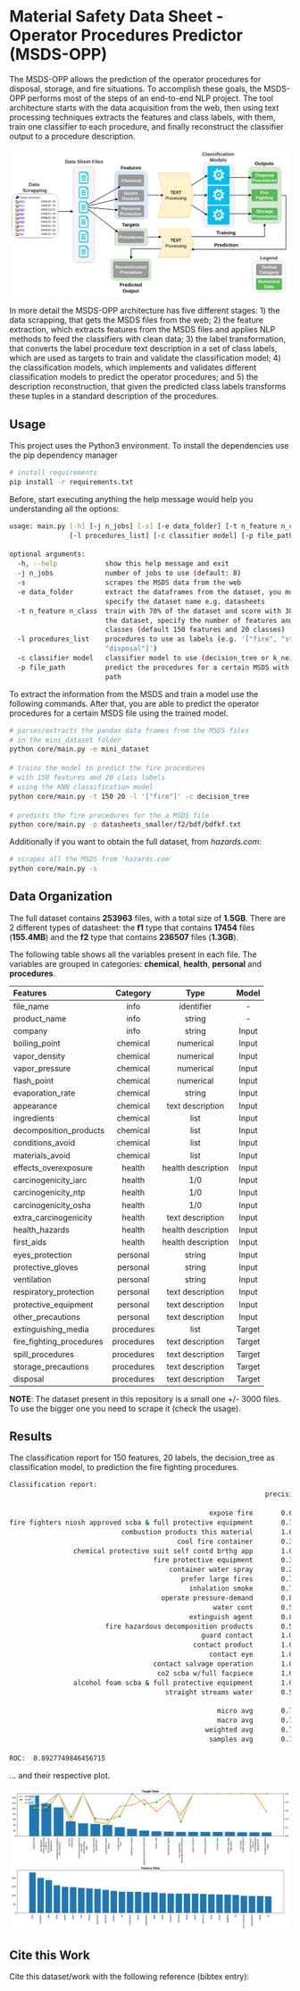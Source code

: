 # Material Safety Data Sheet - Operator Procedures Predictor (MSDS-OPP)
The MSDS-OPP allows the prediction of the operator procedures for disposal, storage, and fire situations. 
To accomplish these goals, the MSDS-OPP performs most of the steps of an end-to-end NLP project. 
The tool architecture starts with the data acquisition from the web, then using text processing techniques 
extracts the features and class labels,
with them, train one classifier to each procedure, 
and finally reconstruct the classifier output to a procedure description.

![logo](resources/img/msds_arch.png)

In more detail the MSDS-OPP architecture has five different
stages: 1) the data scrapping, that gets the MSDS files from the
web; 2) the feature extraction, which extracts features from the
MSDS files and applies NLP methods to feed the classifiers
with clean data; 3) the label transformation, that converts the
label procedure text description in a set of class labels, which
are used as targets to train and validate the classification
model; 4) the classification models, which implements and
validates different classification models to predict the operator
procedures; and 5) the description reconstruction, that given
the predicted class labels transforms these tuples in a standard
description of the procedures.

## Usage

This project uses the Python3 environment.
To install the dependencies use the pip dependency manager

```bash
# install requirements
pip install -r requirements.txt
```

Before, start executing anything the help message would help you understanding all the options:

```bash
usage: main.py [-h] [-j n_jobs] [-s] [-e data_folder] [-t n_feature n_class]
               [-l procedures_list] [-c classifier model] [-p file_path]

optional arguments:
  -h, --help            show this help message and exit
  -j n_jobs             number of jobs to use (default: 8)
  -s                    scrapes the MSDS data from the web
  -e data_folder        extract the dataframes from the dataset, you must
                        specify the dataset name e.g. datasheets
  -t n_feature n_class  train with 70% of the dataset and score with 30% of
                        the dataset, specify the number of features and target
                        classes (default 150 features and 20 classes)
  -l procedures_list    procedures to use as labels (e.g. '["fire", "storage",
                        "disposal"]')
  -c classifier model   classifier model to use (decision_tree or k_neighbors)
  -p file_path          predict the procedures for a certain MSDS with a file
                        path

```

To extract the information from the MSDS and train a model use the following commands.
After that, you are able to predict the operator procedures for a certain MSDS file using the trained model.

```bash
# parses/extracts the pandas data frames from the MSDS files 
# in the mini_dataset folder
python core/main.py -e mini_dataset

# trains the model to predict the fire procedures 
# with 150 features and 20 class labels 
# using the KNN classification model
python core/main.py -t 150 20 -l '["fire"]' -c decision_tree

# predicts the fire procedures for the a MSDS file
python core/main.py -p datasheets_smaller/f2/bdf/bdfkf.txt
```

Additionally if you want to obtain the full dataset, from _hazards.com_:

```bash
# scrapes all the MSDS from 'hazards.com'
python core/main.py -s 
```

## Data Organization

The full dataset contains **253963** files, with a total size of **1.5GB**.
There are 2 different types of datasheet: 
the **f1** type that contains **17454** files (**155.4MB**) and 
the **f2** type that contains **236507** files (**1.3GB**).

The following table shows all the variables present in each file. 
The variables are grouped in categories: **chemical**, **health**, **personal** and **procedures**. 


| Features                 |  Category  |       Type       | Model  |
|:-------------------------|:----------:|:----------------:|:------:|
| file_name                |    info    |    identifier    |   -    |
| product_name             |    info    |      string      |   -    |
| company                  |    info    |      string      | Input  |
| boiling_point            |  chemical  |     numerical    | Input  |
| vapor_density            |  chemical  |     numerical    | Input  |
| vapor_pressure           |  chemical  |     numerical    | Input  |
| flash_point              |  chemical  |     numerical    | Input  |
| evaporation_rate         |  chemical  |      string      | Input  |
| appearance               |  chemical  | text description | Input  |
| ingredients              |  chemical  |       list       | Input  |
| decomposition_products   |  chemical  |       list       | Input  |
| conditions_avoid         |  chemical  |       list       | Input  |
| materials_avoid          |  chemical  |       list       | Input  |
| effects_overexposure     |   health   |health description| Input  |
| carcinogenicity_iarc     |   health   |       1/0        | Input  |
| carcinogenicity_ntp      |   health   |       1/0        | Input  |
| carcinogenicity_osha     |   health   |       1/0        | Input  |
| extra_carcinogenicity    |   health   | text description | Input  |
| health_hazards           |   health   |health description| Input  |
| first_aids               |   health   |health description| Input  |
| eyes_protection          |  personal  |      string      | Input  |
| protective_gloves        |  personal  |      string      | Input  |
| ventilation              |  personal  |      string      | Input  |
| respiratory_protection   |  personal  | text description | Input  |
| protective_equipment     |  personal  | text description | Input  |
| other_precautions        |  personal  | text description | Input  |
| extinguishing_media      | procedures |       list       | Target |
| fire_fighting_procedures | procedures | text description | Target |
| spill_procedures         | procedures | text description | Target |
| storage_precautions      | procedures | text description | Target |
| disposal                 | procedures | text description | Target |

**NOTE**: The dataset present in this repository is a small one +/- 3000 files. To use the bigger one you need to scrape 
it (check the usage).

## Results

The classification report for 150 features, 20 labels, the decision_tree as classification model, 
to prediction the fire fighting procedures.

```bash
Classification report: 
                                                                precision    recall  f1-score   support

                                                  expose fire       0.69      0.63      0.66        73
fire fighters niosh approved scba & full protective equipment       0.78      0.59      0.67        66
                            combustion products this material       1.00      1.00      1.00        48
                                          cool fire container       0.31      0.45      0.37        20
                chemical protective suit self contd brthg app       1.00      1.00      1.00        17
                                    fire protective equipment       0.33      0.41      0.37        17
                                        container water spray       0.28      0.38      0.32        13
                                           prefer large fires       0.70      0.47      0.56        15
                                             inhalation smoke       0.73      1.00      0.84         8
                                      operate pressure-demand       0.86      0.75      0.80         8
                                                   water cont       0.57      0.80      0.67         5
                                             extinguish agent       0.83      1.00      0.91         5
                        fire hazardous decomposition products       0.50      0.33      0.40         6
                                                guard contact       1.00      1.00      1.00         7
                                              contact product       1.00      1.00      1.00         7
                                                  contact eye       1.00      1.00      1.00         7
                                    contact salvage operation       1.00      1.00      1.00         7
                                     co2 scba w/full facpiece       1.00      1.00      1.00         8
                alcohol foam scba & full protective equipment       1.00      1.00      1.00         4
                                       straight streams water       0.57      1.00      0.73         4

                                                    micro avg       0.72      0.72      0.72       345
                                                    macro avg       0.76      0.79      0.76       345
                                                 weighted avg       0.75      0.72      0.72       345
                                                  samples avg       0.19      0.18      0.18       345

ROC:  0.8927749846456715 
```

... and their respective plot.

![logo](resources/img/fire_dt.png)

## Cite this Work

Cite this dataset/work with the following reference (bibtex entry):
